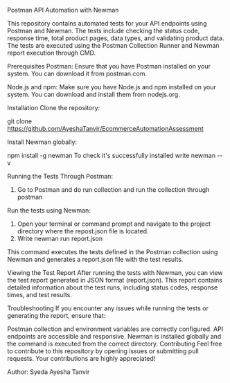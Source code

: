 Postman API Automation with Newman

This repository contains automated tests for your API endpoints using Postman and Newman. The tests include checking the status code, response time, total product pages, data types, and validating product data. The tests are executed using the Postman Collection Runner and Newman report execution through CMD.

Prerequisites
Postman: Ensure that you have Postman installed on your system. You can download it from postman.com.

Node.js and npm: Make sure you have Node.js and npm installed on your system. You can download and install them from nodejs.org.

Installation
Clone the repository:

git clone https://github.com/AyeshaTanvir/EcommerceAutomationAssessment

Install Newman globally:

npm install -g newman
To check it's successfully installed write newman --v

Running the Tests Through Postman:
1. Go to Postman and do run collection and run the collection through postman

Run the tests using Newman:
1. Open your terminal or command prompt and navigate to the project directory where the repost.json file is located.
2. Write newman run report.json

This command executes the tests defined in the Postman collection using Newman and generates a report.json file with the test results.

Viewing the Test Report
After running the tests with Newman, you can view the test report generated in JSON format (report.json). This report contains detailed information about the test runs, including status codes, response times, and test results.

Troubleshooting
If you encounter any issues while running the tests or generating the report, ensure that:

Postman collection and environment variables are correctly configured.
API endpoints are accessible and responsive.
Newman is installed globally and the command is executed from the correct directory.
Contributing
Feel free to contribute to this repository by opening issues or submitting pull requests.
Your contributions are highly appreciated!

Author:
Syeda Ayesha Tanvir